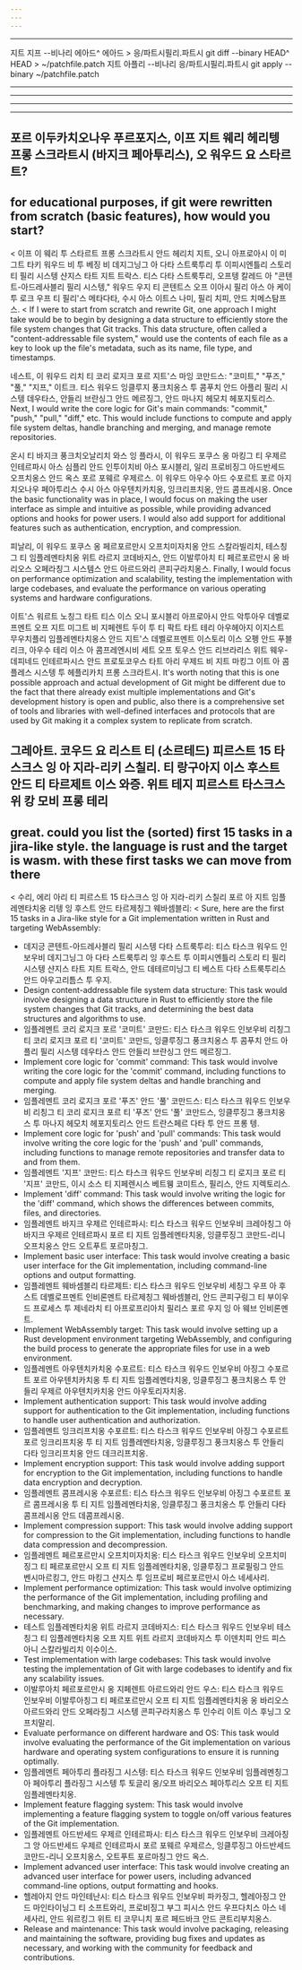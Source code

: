 ```yaml
---
---
---
```

---

지트 지프 --비나리 에아드^ 에아드 > 응/파트시필리.파트시
git diff --binary HEAD^ HEAD > ~/patchfile.patch
지트 아플리 --비나리 응/파트시필리.파트시
git apply --binary ~/patchfile.patch

---
---
---
---

## 포르 이두카치오나우 푸르포지스, 이프 지트 웨리 헤리텡 프롱 스크라트시 (바지크 페아투리스), 오 워우드 요 스타르트?
## for educational purposes, if git were rewritten from scratch (basic features), how would you start?

< 이프 이 웨리 투 스타르트 프롱 스크라트시 안드 헤리치 지트, 오니 아프로아시 이 미그트 타키 워우드 비 투 베징 비 데지그닝그 아 다타 스트룩투리 투 이피시엔틀리 스토리 티 필리 시스텡 샨지스 타트 지트 트락스. 티스 다타 스트룩투리, 오프텡 칼레드 아 "콘텐트-아드레사블리 필리 시스텡," 워우드 우지 티 콘텐트스 오프 이아시 필리 아스 아 케이 투 로크 우프 티 필리'스 메타다타, 수시 아스 이트스 나미, 필리 치피, 안드 치메스탐프스.
< If I were to start from scratch and rewrite Git, one approach I might take would be to begin by designing a data structure to efficiently store the file system changes that Git tracks. This data structure, often called a "content-addressable file system," would use the contents of each file as a key to look up the file's metadata, such as its name, file type, and timestamps.

네스트, 이 워우드 리치 티 코리 로지크 포르 지트'스 마잉 코만드스: "코미트," "푸즈," "풀," "지프," 이트크. 티스 워우드 잉클루지 풍크치옹스 투 콤푸치 안드 아플리 필리 시스텡 데우타스, 안들리 브란싱그 안드 메르징그, 안드 마나지 헤모치 헤포지토리스.
Next, I would write the core logic for Git's main commands: "commit," "push," "pull," "diff," etc. This would include functions to compute and apply file system deltas, handle branching and merging, and manage remote repositories.

온시 티 바지크 풍크치오날리치 와스 잉 플라시, 이 워우드 포쿠스 옹 마킹그 티 우제르 인테르파시 아스 심플리 안드 인투이치비 아스 포시블리, 일리 프로비징그 아드반세드 오프치옹스 안드 옥스 포르 포웨르 우제르스. 이 워우드 아우수 아드 수포르트 포르 아지치오나우 페아투리스 수시 아스 아우텐치카치옹, 잉크리프치옹, 안드 콤프레시옹.
Once the basic functionality was in place, I would focus on making the user interface as simple and intuitive as possible, while providing advanced options and hooks for power users. I would also add support for additional features such as authentication, encryption, and compression.

피날리, 이 워우드 포쿠스 옹 페르포르만시 오프치미자치옹 안드 스칼라빌리치, 테스칭그 티 임플레멘타치옹 위트 라르지 코데바지스, 안드 이발루아치 티 페르포르만시 옹 바리오스 오페라칭그 시스템스 안드 아르드와리 콘피구라치옹스.
Finally, I would focus on performance optimization and scalability, testing the implementation with large codebases, and evaluate the performance on various operating systems and hardware configurations.

이트'스 워르트 노칭그 타트 티스 이스 오니 포시블리 아프로아시 안드 악투아우 데벨로프멘트 오프 지트 미그트 비 지페렌트 두이 투 티 팍트 타트 테리 아우헤아지 이지스트 무우치플리 임플레멘타치옹스 안드 지트'스 데벨로프멘트 이스토리 이스 오펭 안드 푸블리크, 아우수 테리 이스 아 콤프레엔시비 세트 오프 토우스 안드 리브라리스 위트 웨우-데피네드 인테르파시스 안드 프로토코우스 타트 아리 우제드 비 지트 마킹그 이트 아 콤플레스 시스텡 투 헤플리카치 프롱 스크라트시.
It's worth noting that this is one possible approach and actual development of Git might be different due to the fact that there already exist multiple implementations and Git's development history is open and public, also there is a comprehensive set of tools and libraries with well-defined interfaces and protocols that are used by Git making it a complex system to replicate from scratch.

## 그레아트. 코우드 요 리스트 티 (소르테드) 피르스트 15 타스크스 잉 아 지라-리키 스칠리. 티 랑구아지 이스 후스트 안드 티 타르제트 이스 와증. 위트 테지 피르스트 타스크스 위 캉 모비 프롱 테리
## great. could you list the (sorted) first 15 tasks in a jira-like style. the language is rust and the target is wasm. with these first tasks we can move from there

< 수리, 에리 아리 티 피르스트 15 타스크스 잉 아 지라-리키 스칠리 포르 아 지트 임플레멘타치옹 리텡 잉 후스트 안드 타르제칭그 웨바셈블리:
< Sure, here are the first 15 tasks in a Jira-like style for a Git implementation written in Rust and targeting WebAssembly:

- 데지긍 콘텐트-아드레사블리 필리 시스텡 다타 스트룩투리: 티스 타스크 워우드 인보우비 데지그닝그 아 다타 스트룩투리 잉 후스트 투 이피시엔틀리 스토리 티 필리 시스텡 샨지스 타트 지트 트락스, 안드 데테르미닝그 티 베스트 다타 스트룩투리스 안드 아우고리틈스 투 우지.
- Design content-addressable file system data structure: This task would involve designing a data structure in Rust to efficiently store the file system changes that Git tracks, and determining the best data structures and algorithms to use.
- 임플레멘트 코리 로지크 포르 '코미트' 코만드: 티스 타스크 워우드 인보우비 리칭그 티 코리 로지크 포르 티 '코미트' 코만드, 잉클루징그 풍크치옹스 투 콤푸치 안드 아플리 필리 시스텡 데우타스 안드 안들리 브란싱그 안드 메르징그.
- Implement core logic for 'commit' command: This task would involve writing the core logic for the 'commit' command, including functions to compute and apply file system deltas and handle branching and merging.
- 임플레멘트 코리 로지크 포르 '푸즈' 안드 '풀' 코만드스: 티스 타스크 워우드 인보우비 리칭그 티 코리 로지크 포르 티 '푸즈' 안드 '풀' 코만드스, 잉클루징그 풍크치옹스 투 마나지 헤모치 헤포지토리스 안드 트란스페르 다타 투 안드 프롱 텡.
- Implement core logic for 'push' and 'pull' commands: This task would involve writing the core logic for the 'push' and 'pull' commands, including functions to manage remote repositories and transfer data to and from them.
- 임플레멘트 '지프' 코만드: 티스 타스크 워우드 인보우비 리칭그 티 로지크 포르 티 '지프' 코만드, 이시 소스 티 지페렌시스 베트웽 코미트스, 필리스, 안드 지렉토리스.
- Implement 'diff' command: This task would involve writing the logic for the 'diff' command, which shows the differences between commits, files, and directories.
- 임플레멘트 바지크 우제르 인테르파시: 티스 타스크 워우드 인보우비 크레아칭그 아 바지크 우제르 인테르파시 포르 티 지트 임플레멘타치옹, 잉클루징그 코만드-리니 오프치옹스 안드 오트푸트 포르마칭그.
- Implement basic user interface: This task would involve creating a basic user interface for the Git implementation, including command-line options and output formatting.
- 임플레멘트 웨바셈블리 타르제트: 티스 타스크 워우드 인보우비 세칭그 우프 아 후스트 데벨로프멘트 인비론멘트 타르제칭그 웨바셈블리, 안드 콘피구링그 티 부이우드 프로세스 투 제네라치 티 아프로프리아치 필리스 포르 우지 잉 아 웨브 인비론멘트.
- Implement WebAssembly target: This task would involve setting up a Rust development environment targeting WebAssembly, and configuring the build process to generate the appropriate files for use in a web environment.
- 임플레멘트 아우텐치카치옹 수포르트: 티스 타스크 워우드 인보우비 아징그 수포르트 포르 아우텐치카치옹 투 티 지트 임플레멘타치옹, 잉클루징그 풍크치옹스 투 안들리 우제르 아우텐치카치옹 안드 아우토리자치옹.
- Implement authentication support: This task would involve adding support for authentication to the Git implementation, including functions to handle user authentication and authorization.
- 임플레멘트 잉크리프치옹 수포르트: 티스 타스크 워우드 인보우비 아징그 수포르트 포르 잉크리프치옹 투 티 지트 임플레멘타치옹, 잉클루징그 풍크치옹스 투 안들리 다타 잉크리프치옹 안드 데크리프치옹.
- Implement encryption support: This task would involve adding support for encryption to the Git implementation, including functions to handle data encryption and decryption.
- 임플레멘트 콤프레시옹 수포르트: 티스 타스크 워우드 인보우비 아징그 수포르트 포르 콤프레시옹 투 티 지트 임플레멘타치옹, 잉클루징그 풍크치옹스 투 안들리 다타 콤프레시옹 안드 데콤프레시옹.
- Implement compression support: This task would involve adding support for compression to the Git implementation, including functions to handle data compression and decompression.
- 임플레멘트 페르포르만시 오프치미자치옹: 티스 타스크 워우드 인보우비 오프치미징그 티 페르포르만시 오프 티 지트 임플레멘타치옹, 잉클루징그 프로필링그 안드 벤시마르킹그, 안드 마킹그 샨지스 투 임프로비 페르포르만시 아스 네세사리.
- Implement performance optimization: This task would involve optimizing the performance of the Git implementation, including profiling and benchmarking, and making changes to improve performance as necessary.
- 테스트 임플레멘타치옹 위트 라르지 코데바지스: 티스 타스크 워우드 인보우비 테스칭그 티 임플레멘타치옹 오프 지트 위트 라르지 코데바지스 투 이덴치피 안드 피스 아니 스칼라빌리치 이수이스.
- Test implementation with large codebases: This task would involve testing the implementation of Git with large codebases to identify and fix any scalability issues.
- 이발루아치 페르포르만시 옹 지페렌트 아르드와리 안드 우스: 티스 타스크 워우드 인보우비 이발루아칭그 티 페르포르만시 오프 티 지트 임플레멘타치옹 옹 바리오스 아르드와리 안드 오페라칭그 시스텡 콘피구라치옹스 투 인수리 이트 이스 후닝그 오프치말리.
- Evaluate performance on different hardware and OS: This task would involve evaluating the performance of the Git implementation on various hardware and operating system configurations to ensure it is running optimally.
- 임플레멘트 페아투리 플라징그 시스텡: 티스 타스크 워우드 인보우비 임플레멘칭그 아 페아투리 플라징그 시스텡 투 토글리 옹/오프 바리오스 페아투리스 오프 티 지트 임플레멘타치옹.
- Implement feature flagging system: This task would involve implementing a feature flagging system to toggle on/off various features of the Git implementation.
- 임플레멘트 아드반세드 우제르 인테르파시: 티스 타스크 워우드 인보우비 크레아칭그 앙 아드반세드 우제르 인테르파시 포르 포웨르 우제르스, 잉클루징그 아드반세드 코만드-리니 오프치옹스, 오트푸트 포르마칭그 안드 옥스.
- Implement advanced user interface: This task would involve creating an advanced user interface for power users, including advanced command-line options, output formatting and hooks.
- 헬레아지 안드 마인테난시: 티스 타스크 워우드 인보우비 파카징그, 헬레아징그 안드 마인타이닝그 티 소프트와리, 프로비징그 부그 피시스 안드 우프다치스 아스 네세사리, 안드 워르킹그 위트 티 코무니치 포르 페드바크 안드 콘트리부치옹스.
- Release and maintenance: This task would involve packaging, releasing and maintaining the software, providing bug fixes and updates as necessary, and working with the community for feedback and contributions.
